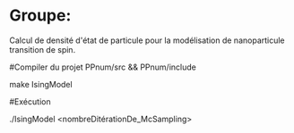 # Groupe:
Calcul de densité d'état de particule pour la modélisation de nanoparticule transition de spin.


#Compiler du projet PPnum/src && PPnum/include
  
  make IsingModel
  
#Exécution 

  ./IsingModel  <tailleLigne>  <tailleColonne>  <nombreDitérationDe_McSampling>

